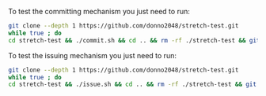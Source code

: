 To test the committing mechanism you just need to run:
```bash
git clone --depth 1 https://github.com/donno2048/stretch-test.git
while true ; do
cd stretch-test && ./commit.sh && cd .. && rm -rf ./stretch-test && git clone --depth 1 https://github.com/donno2048/stretch-test.git ; done
```
To test the issuing mechanism you just need to run:
```bash
git clone --depth 1 https://github.com/donno2048/stretch-test.git
while true ; do
cd stretch-test && ./issue.sh && cd .. && rm -rf ./stretch-test && git clone --depth 1 https://github.com/donno2048/stretch-test.git ; done
```
